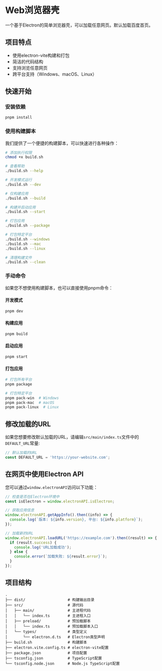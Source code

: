 # Web浏览器壳

一个基于Electron的简单浏览器壳，可以加载任意网页。默认加载百度首页。

## 项目特点

- 使用electron-vite构建和打包
- 简洁的代码结构
- 支持浏览任意网页
- 跨平台支持（Windows、macOS、Linux）

## 快速开始

### 安装依赖

```bash
pnpm install
```

### 使用构建脚本

我们提供了一个便捷的构建脚本，可以快速进行各种操作：

```bash
# 添加执行权限
chmod +x build.sh

# 查看帮助
./build.sh --help

# 开发模式运行
./build.sh --dev

# 仅构建应用
./build.sh --build

# 构建并启动应用
./build.sh --start

# 打包应用
./build.sh --package

# 打包特定平台
./build.sh --windows
./build.sh --mac
./build.sh --linux

# 清理构建文件
./build.sh --clean
```

### 手动命令

如果您不想使用构建脚本，也可以直接使用pnpm命令：

#### 开发模式

```bash
pnpm dev
```

#### 构建应用

```bash
pnpm build
```

#### 启动应用

```bash
pnpm start
```

#### 打包应用

```bash
# 打包所有平台
pnpm package

# 打包特定平台
pnpm pack-win  # Windows
pnpm pack-mac  # macOS
pnpm pack-linux  # Linux
```

## 修改加载的URL

如果您想要修改默认加载的URL，请编辑`src/main/index.ts`文件中的`DEFAULT_URL`常量:

```typescript
// 默认加载的URL
const DEFAULT_URL = 'https://your-website.com';
```

## 在网页中使用Electron API

您可以通过`window.electronAPI`访问以下功能：

```javascript
// 检查是否在Electron环境中
const isElectron = window.electronAPI.isElectron;

// 获取应用信息
window.electronAPI.getAppInfo().then((info) => {
  console.log(`版本: ${info.version}, 平台: ${info.platform}`);
});

// 加载新的URL
window.electronAPI.loadURL('https://example.com').then((result) => {
  if (result.success) {
    console.log('URL加载成功');
  } else {
    console.error(`加载失败: ${result.error}`);
  }
});
```

## 项目结构

```
.
├── dist/                   # 构建输出目录
├── src/                    # 源代码
│   ├── main/               # 主进程代码
│   │   └── index.ts        # 主进程入口
│   ├── preload/            # 预加载脚本
│   │   └── index.ts        # 预加载脚本入口
│   └── types/              # 类型定义
│       └── electron.d.ts   # Electron类型声明
├── build.sh                # 构建脚本
├── electron.vite.config.ts # electron-vite配置
├── package.json            # 项目配置
├── tsconfig.json           # TypeScript配置
└── tsconfig.node.json      # Node.js TypeScript配置
```
